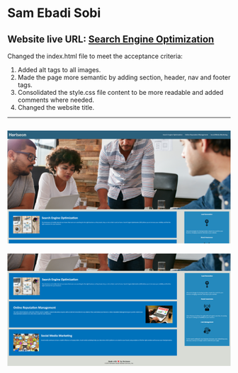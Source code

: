 # Sam Ebadi Sobi

## Website live URL: [Search Engine Optimization]()

Changed the index.html file to meet the acceptance criteria:
1. Added alt tags to all images.
2. Made the page more semantic by adding section, header, nav and footer tags.
3. Consolidated the style.css file content to be more readable and added comments where needed.
4. Changed the website title.

---
![Screenshot](./assets/images/screenshot.png)
---
![Screenshot2](./assets/images/screenshot2.png)